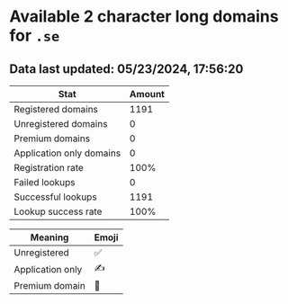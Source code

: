 # Available 2 character long domains for `.se`

## Data last updated: 05/23/2024, 17:56:20

|Stat|Amount|
|--|--|
|Registered domains|1191|
|Unregistered domains|0|
|Premium domains|0|
|Application only domains|0|
|Registration rate|100%|
|Failed lookups|0|
|Successful lookups|1191|
|Lookup success rate|100%|


|Meaning|Emoji|
|--|--|
|Unregistered|:white_check_mark:|
|Application only|:writing_hand:|
|Premium domain|:gem:|
